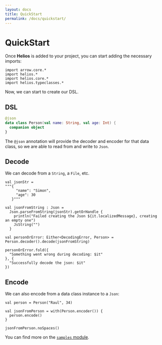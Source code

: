 ```yaml
---
layout: docs
title: QuickStart
permalink: /docs/quickstart/
---
```


# QuickStart

Once **Helios** is added to your project, you can start adding the necessary imports:

```kotlin:ank:silent
import arrow.core.*
import helios.*
import helios.core.*
import helios.typeclasses.*
```

Now, we can start to create our DSL.

## DSL

```kotlin
@json
data class Person(val name: String, val age: Int) {
  companion object
}
```

The `@json` annotation will provide the decoder and encoder for that data class,
so we are able to read from and write to `Json`.

## Decode

We can decode from a `String`, a `File`, etc.

```kotlin:ank
val jsonStr =
"""{
     "name": "Simon",
     "age": 30
   }"""

val jsonFromString : Json =
  Json.parseFromString(jsonStr).getOrHandle {
    println("Failed creating the Json ${it.localizedMessage}, creating an empty one")
    JsString("")
  }

val personOrError: Either<DecodingError, Person> = Person.decoder().decode(jsonFromString)

personOrError.fold({
  "Something went wrong during decoding: $it"
}, {
  "Successfully decode the json: $it"
})
```

## Encode

We can also encode from a data class instance to a `Json`:

```kotlin:ank
val person = Person("Raul", 34)

val jsonFromPerson = with(Person.encoder()) {
  person.encode()
}

jsonFromPerson.noSpaces()
```

You can find more on the [`samples` module](https://github.com/47deg/helios/tree/master/helios-sample/src/main/kotlin/helios/sample).
